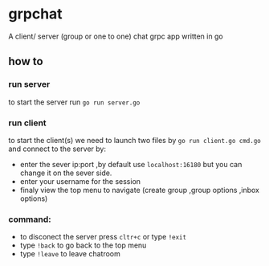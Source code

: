 # grpchat
A client/ server (group or one to one) chat grpc app written in go

## how to 

### run server
 to start the server  run  ```go run server.go ```

### run client
 to start the client(s) we need to launch  two files by   ```go run client.go cmd.go ```
 and connect to the server by:
  * enter the sever ip:port ,by default use ```localhost:16180``` but you can change  it on the sever side.
  * enter your username for the session
  * finaly view the top menu to navigate (create group ,group options ,inbox options)

### command:
  * to disconect the server press ```cltr+c``` or type ```!exit``` 
  * type  ```!back``` to go back to the top menu 
  * type  ```!leave```  to leave chatroom